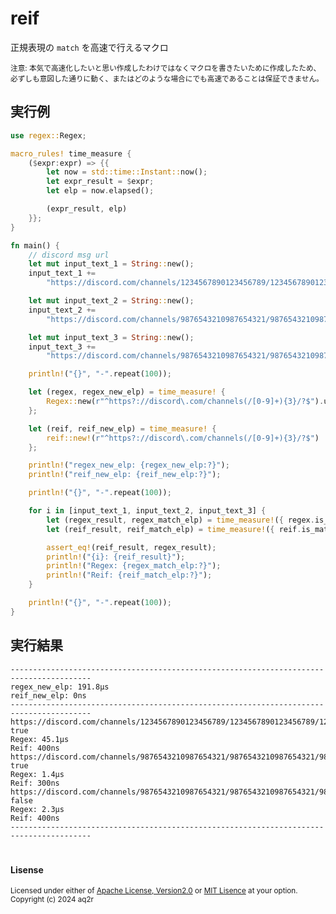 # reif

正規表現の `match` を高速で行えるマクロ

<sub>
注意: 
</sub>

<sub>
本気で高速化したいと思い作成したわけではなくマクロを書きたいために作成したため、
</sub>

<sub>
必ずしも意図した通りに動く、またはどのような場合にでも高速であることは保証できません。
</sub>

## 実行例

```rust
use regex::Regex;

macro_rules! time_measure {
    ($expr:expr) => {{
        let now = std::time::Instant::now();
        let expr_result = $expr;
        let elp = now.elapsed();

        (expr_result, elp)
    }};
}

fn main() {
    // discord msg url
    let mut input_text_1 = String::new();
    input_text_1 +=
        "https://discord.com/channels/1234567890123456789/1234567890123456789/1234567890123456789";

    let mut input_text_2 = String::new();
    input_text_2 +=
        "https://discord.com/channels/9876543210987654321/9876543210987654321/9876543210987654321";

    let mut input_text_3 = String::new();
    input_text_3 +=
        "https://discord.com/channels/9876543210987654321/9876543210987654321/9876543ABCDE7654321";

    println!("{}", "-".repeat(100));

    let (regex, regex_new_elp) = time_measure! {
        Regex::new(r"^https?://discord\.com/channels(/[0-9]+){3}/?$").unwrap()
    };

    let (reif, reif_new_elp) = time_measure! {
        reif::new!(r"^https?://discord\.com/channels(/[0-9]+){3}/?$")
    };

    println!("regex_new_elp: {regex_new_elp:?}");
    println!("reif_new_elp: {reif_new_elp:?}");

    println!("{}", "-".repeat(100));

    for i in [input_text_1, input_text_2, input_text_3] {
        let (regex_result, regex_match_elp) = time_measure!({ regex.is_match(&i) });
        let (reif_result, reif_match_elp) = time_measure!({ reif.is_match(&i) });

        assert_eq!(reif_result, regex_result);
        println!("{i}: {reif_result}");
        println!("Regex: {regex_match_elp:?}");
        println!("Reif: {reif_match_elp:?}");
    }

    println!("{}", "-".repeat(100));
}
```

## 実行結果
```
----------------------------------------------------------------------------------------
regex_new_elp: 191.8µs
reif_new_elp: 0ns
----------------------------------------------------------------------------------------
https://discord.com/channels/1234567890123456789/1234567890123456789/1234567890123456789: true
Regex: 45.1µs
Reif: 400ns
https://discord.com/channels/9876543210987654321/9876543210987654321/9876543210987654321: true
Regex: 1.4µs
Reif: 300ns
https://discord.com/channels/9876543210987654321/9876543210987654321/9876543ABCDE7654321: false
Regex: 2.3µs
Reif: 400ns
----------------------------------------------------------------------------------------
```

#

#### Lisense

<sub>
Licensed under either of <a href="LICENCE-APACHE">Apache License, Version2.0</a> or
<a href="LICENCE-MIT">MIT Lisence</a> at your option.
</sub>
<br>
<sub>
Copyright (c) 2024 aq2r
</sub>
